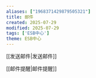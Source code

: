 ```yaml
---
aliases: ["1968371429879505321"]
title: 邮件
created: 2025-07-29
modified: 2025-07-29
tags: ['ESB中心']
theme: ESB中心
---
```


[[发送邮件|发送邮件]]

[[邮件提醒|邮件提醒]]